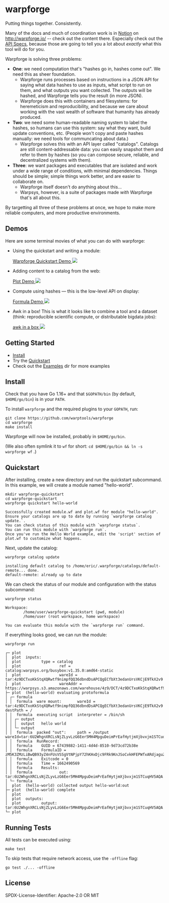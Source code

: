 warpforge
=========

Putting things together. Consistently.

Many of the docs and much of coordination work is in [Notion](https://warpforge.notion.site/Welcome-6653d3362db84ad8a2b0d2a0046748b7) on http://warpforge.io/ --
check out the content there.
Especially check out the [API Specs](https://warpforge.notion.site/API-Specs-41830e3da58646d2927ef6ae5b2902e4),
because those are going to tell you a lot about _exactly_ what this tool will do for you.

Warpforge is solving three problems:

- **One**: we need computation that's "hashes go in, hashes come out".  We need this as sheer foundation.
	- Warpforge runs processes based on instructions in a JSON API for saying what data hashes to use as inputs, what script to run on them, and what outputs you want collected.  The outputs will be hashed, and Warpforge tells you the result (in more JSON).
	- Warpforge does this with containers and filesystems: for heremeticism and reproducibility, and because we care about working with the vast wealth of software that humanity has already produced.
- **Two**: we need some human-readable naming system to label the hashes, so humans can use this system: say what they want, build update conventions, etc.  (People won't copy and paste hashes manually: we need tools for communcating about data.)
	- Warpforge solves this with an API layer called "catalogs".  Catalogs are still content-addressable data: you can easily snapshot them and refer to them by hashes (so you can compose secure, reliable, and decentralized systems with them).
- **Three**: we want packages and executables that are isolated and work under a wide range of conditions, with minimal dependencies.  Things should be simple; simple things work better, and are easier to collaborate on.
	- Warpforge itself doesn't do anything about this...
	- Warpsys, however, is a suite of packages made *with* Warpforge that's all about this.

By targetting all three of these problems at once, we hope to make more reliable computers, and more productive environments.


Demos
-----

Here are some terminal movies of what you can do with warpforge:

- Using the quickstart and writing a module:

    [Warpforge Quickstart Demo ![](https://asciinema.org/a/ax3iU4aRu17Cx4CG1OYBNCPb6.png?t=38)](https://asciinema.org/a/ax3iU4aRu17Cx4CG1OYBNCPb6)

- Adding content to a catalog from the web:

    [Plot Demo ![](https://asciinema.org/a/XL03vvethmuqnA1iNJx2xDsRD.png)](https://asciinema.org/a/XL03vvethmuqnA1iNJx2xDsRD)

- Compute using hashes — this is the low-level API on display:

    [Formula Demo ![](https://asciinema.org/a/FY4iYhlEi5m0h78oFYqqvIZYc.png)](https://asciinema.org/a/FY4iYhlEi5m0h78oFYqqvIZYc)

- Awk in a box!  This is what it looks like to combine a tool and a dataset (think: reproducible scientific compute, or distributable bigdata jobs):

    [awk in a box ![](https://asciinema.org/a/CqifX73Z2JwDwLOi7DLm5El1h.png)](https://asciinema.org/a/CqifX73Z2JwDwLOi7DLm5El1h)


Getting Started
---------------

- [Install](#install)
- Try the [Quickstart](#quickstart)
- Check out the [Examples](./examples/) dir for more examples


Install
-------

Check that you have Go 1.16+ and that `$GOPATH/bin` (by default, `$HOME/go/bin`) is in your `PATH`.

To install `warpforge` and the required plugins to your `GOPATH`, run:

```
git clone https://github.com/warptools/warpforge
cd warpforge
make install
```

Warpforge will now be installed, probably in `$HOME/go/bin`.

(We also often symlink it to `wf` for short: `cd $HOME/go/bin && ln -s warpforge wf` .)


Quickstart
----------

After installing, create a new directory and run the quickstart subcommand.
In this example, we will create a module named "hello-world".

```
mkdir warpforge-quickstart
cd warpforge-quickstart
warpforge quickstart hello-world
```

```
Successfully created module.wf and plot.wf for module "hello-world".
Ensure your catalogs are up to date by running `warpforge catalog update.`.
You can check status of this module with `warpforge status`.
You can run this module with `warpforge run`.
Once you've run the Hello World example, edit the 'script' section of plot.wf to customize what happens.
```

Next, update the catalog:

```
warpforge catalog update
```

```
installing default catalog to /home/eric/.warpforge/catalogs/default-remote... done.
default-remote: already up to date
```

We can check the status of our module and configuration with the status subcommand:

```
warpforge status
```

```
Workspace:
        /home/user/warpforge-quickstart (pwd, module)
        /home/user (root workspace, home workspace)

You can evaluate this module with the `warpforge run` command.
```

If everything looks good, we can run the module:

```
warpforge run
```

```
┌─ plot  
│  plot  inputs:
│  plot         type = catalog
│  plot                 ref = catalog:warpsys.org/busybox:v1.35.0:amd64-static
│  plot                 wareId = tar:4z9DCTxoKkStqXQRwtf9nimpfQQ36dbndDsAPCQgECfbXt3edanUrsVKCjE9TkX2v9
│  plot                 wareAddr = https://warpsys.s3.amazonaws.com/warehouse/4z9/DCT/4z9DCTxoKkStqXQRwtf9nimpfQQ36dbndDsAPCQgECfbXt3edanUrsVKCjE9TkX2v9
├─ plot  (hello-world) evaluating protoformula
│ ┌─ formula  
│ │  formula  ware mount:       wareId = tar:4z9DCTxoKkStqXQRwtf9nimpfQQ36dbndDsAPCQgECfbXt3edanUrsVKCjE9TkX2v9 destPath = /
│ │  formula  executing script  interpreter = /bin/sh
│ │ ┌─ output   
│ │ │  output   hello world
│ │ └─ output   
│ │  formula  packed "out":     path = /output  wareId=tar:6U2WhgnXRCLsNjZLyvLzG6Eer5MH4MpguDeimPrEafHytjmXjbvxjm1STCuqHV5AQA
│ │  formula  RunRecord:
│ │  formula    GUID = 67439882-1411-4d4d-8510-9d73cd72b38e
│ │  formula    FormulaID = zM5K3ZMzLiBwQB93yZ4nFUsVSSgVtNPjpY72hKHxDjc9FRk9KnJSoCvkHFEPWfxARdjaguZ
│ │  formula    Exitcode = 0
│ │  formula    Time = 1662490569
│ │  formula    Results:
│ │  formula            out: tar:6U2WhgnXRCLsNjZLyvLzG6Eer5MH4MpguDeimPrEafHytjmXjbvxjm1STCuqHV5AQA
│ └─ formula  
│  plot  (hello-world) collected output hello-world:out
├─ plot  (hello-world) complete
│  plot  
│  plot  outputs:
│  plot         output: tar:6U2WhgnXRCLsNjZLyvLzG6Eer5MH4MpguDeimPrEafHytjmXjbvxjm1STCuqHV5AQA
└─ plot
```


Running Tests
-------------

All tests can be executed using:

```
make test
```

To skip tests that require network access, use the `-offline` flag:

```
go test ./... -offline
```

License
-------

SPDX-License-Identifier: Apache-2.0 OR MIT

